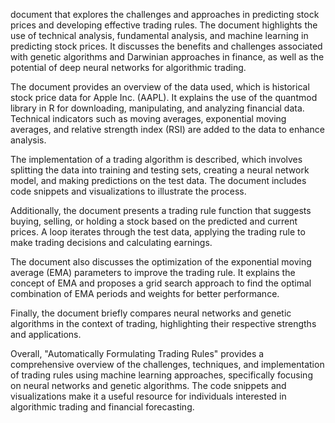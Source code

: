 document that explores the challenges and approaches in predicting stock prices and developing effective trading rules. The document highlights the use of technical analysis, fundamental analysis, and machine learning in predicting stock prices. It discusses the benefits and challenges associated with genetic algorithms and Darwinian approaches in finance, as well as the potential of deep neural networks for algorithmic trading.

The document provides an overview of the data used, which is historical stock price data for Apple Inc. (AAPL). It explains the use of the quantmod library in R for downloading, manipulating, and analyzing financial data. Technical indicators such as moving averages, exponential moving averages, and relative strength index (RSI) are added to the data to enhance analysis.

The implementation of a trading algorithm is described, which involves splitting the data into training and testing sets, creating a neural network model, and making predictions on the test data. The document includes code snippets and visualizations to illustrate the process.

Additionally, the document presents a trading rule function that suggests buying, selling, or holding a stock based on the predicted and current prices. A loop iterates through the test data, applying the trading rule to make trading decisions and calculating earnings.

The document also discusses the optimization of the exponential moving average (EMA) parameters to improve the trading rule. It explains the concept of EMA and proposes a grid search approach to find the optimal combination of EMA periods and weights for better performance.

Finally, the document briefly compares neural networks and genetic algorithms in the context of trading, highlighting their respective strengths and applications.

Overall, "Automatically Formulating Trading Rules" provides a comprehensive overview of the challenges, techniques, and implementation of trading rules using machine learning approaches, specifically focusing on neural networks and genetic algorithms. The code snippets and visualizations make it a useful resource for individuals interested in algorithmic trading and financial forecasting.
